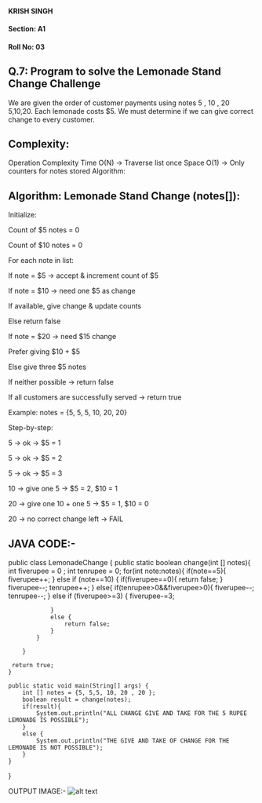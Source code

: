 #### KRISH SINGH
#### Section: A1
#### Roll No: 03



## Q.7: Program to solve the Lemonade Stand Change Challenge

We are given the order of customer payments using notes 
5
,
10
,
20
5,10,20.
Each lemonade costs $5.
We must determine if we can give correct change to every customer.

## Complexity:
Operation	Complexity
Time	O(N) → Traverse list once
Space	O(1) → Only counters for notes stored
Algorithm:

## Algorithm: Lemonade Stand Change (notes[]):

Initialize:

Count of $5 notes = 0

Count of $10 notes = 0

For each note in list:

If note = $5 → accept & increment count of $5

If note = $10 → need one $5 as change

If available, give change & update counts

Else return false

If note = $20 → need $15 change

Prefer giving $10 + $5

Else give three $5 notes

If neither possible → return false

If all customers are successfully served → return true

 Example:
notes = {5, 5, 5, 10, 20, 20}


 Step-by-step:

5 → ok → $5 = 1

5 → ok → $5 = 2

5 → ok → $5 = 3

10 → give one 5 → $5 = 2, $10 = 1

20 → give one 10 + one 5 → $5 = 1, $10 = 0

20 →  no correct change left → FAIL

## JAVA CODE:- 
public class LemonadeChange {
    public static boolean change(int [] notes){
        int fiverupee = 0 ;
        int tenrupee = 0;
        for(int note:notes){
            if(note==5){
                fiverupee++;
            } else if (note==10) {
                if(fiverupee==0){
                    return false;
                }
                fiverupee--;
                tenrupee++;
            }
            else{
                if(tenrupee>0&&fiverupee>0){
                    fiverupee--;
                    tenrupee--;
                } else if (fiverupee>=3) {
                    fiverupee-=3;

                }
                else {
                    return false;
                }
            }

        }

     return true;
    }

    public static void main(String[] args) {
        int [] notes = {5, 5,5, 10, 20 , 20 };
        boolean result = change(notes);
        if(result){
            System.out.println("ALL CHANGE GIVE AND TAKE FOR THE 5 RUPEE LEMONADE IS POSSIBLE");
        }
        else {
            System.out.println("THE GIVE AND TAKE OF CHANGE FOR THE LEMONADE IS NOT POSSIBLE");
        }
    }
}

OUTPUT IMAGE:- 
![alt text](image-5.png)
